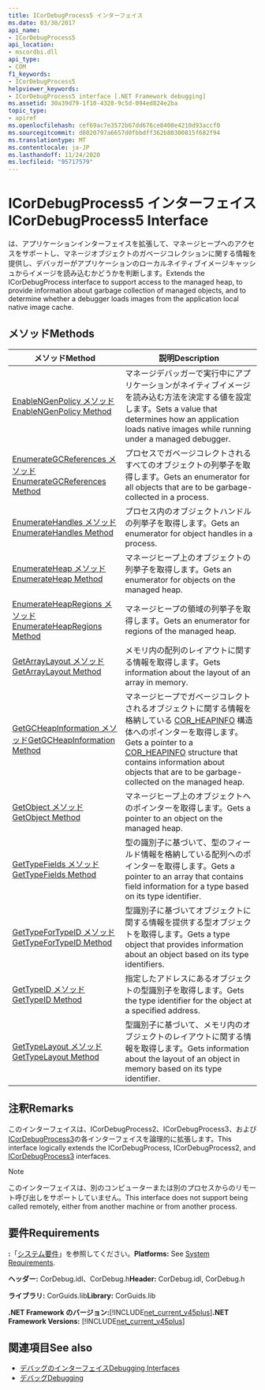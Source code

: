 ```yaml
---
title: ICorDebugProcess5 インターフェイス
ms.date: 03/30/2017
api_name:
- ICorDebugProcess5
api_location:
- mscordbi.dll
api_type:
- COM
f1_keywords:
- ICorDebugProcess5
helpviewer_keywords:
- ICorDebugProcess5 interface [.NET Framework debugging]
ms.assetid: 30a39d79-1f10-4328-9c5d-094ed824e2ba
topic_type:
- apiref
ms.openlocfilehash: cef69ac7e3572b67dd676ce8408e4210d93accf0
ms.sourcegitcommit: d8020797a6657d0fbbdff362b80300815f682f94
ms.translationtype: MT
ms.contentlocale: ja-JP
ms.lasthandoff: 11/24/2020
ms.locfileid: "95717579"
---
```

# <a name="icordebugprocess5-interface"></a><span data-ttu-id="622f8-102">ICorDebugProcess5 インターフェイス</span><span class="sxs-lookup"><span data-stu-id="622f8-102">ICorDebugProcess5 Interface</span></span>

<span data-ttu-id="622f8-103">は、アプリケーションインターフェイスを拡張して、マネージヒープへのアクセスをサポートし、マネージオブジェクトのガベージコレクションに関する情報を提供し、デバッガーがアプリケーションのローカルネイティブイメージキャッシュからイメージを読み込むかどうかを判断します。</span><span class="sxs-lookup"><span data-stu-id="622f8-103">Extends the ICorDebugProcess interface to support access to the managed heap, to provide information about garbage collection of managed objects, and to determine whether a debugger loads images from the application local native image cache.</span></span>  
  
## <a name="methods"></a><span data-ttu-id="622f8-104">メソッド</span><span class="sxs-lookup"><span data-stu-id="622f8-104">Methods</span></span>  
  
|<span data-ttu-id="622f8-105">メソッド</span><span class="sxs-lookup"><span data-stu-id="622f8-105">Method</span></span>|<span data-ttu-id="622f8-106">説明</span><span class="sxs-lookup"><span data-stu-id="622f8-106">Description</span></span>|  
|------------|-----------------|  
|[<span data-ttu-id="622f8-107">EnableNGenPolicy メソッド</span><span class="sxs-lookup"><span data-stu-id="622f8-107">EnableNGenPolicy Method</span></span>](icordebugprocess5-enablengenpolicy-method.md)|<span data-ttu-id="622f8-108">マネージデバッガーで実行中にアプリケーションがネイティブイメージを読み込む方法を決定する値を設定します。</span><span class="sxs-lookup"><span data-stu-id="622f8-108">Sets a value that determines how an application loads native images while running under a managed debugger.</span></span>|  
|[<span data-ttu-id="622f8-109">EnumerateGCReferences メソッド</span><span class="sxs-lookup"><span data-stu-id="622f8-109">EnumerateGCReferences Method</span></span>](icordebugprocess5-enumerategcreferences-method.md)|<span data-ttu-id="622f8-110">プロセスでガベージコレクトされるすべてのオブジェクトの列挙子を取得します。</span><span class="sxs-lookup"><span data-stu-id="622f8-110">Gets an enumerator for all objects that are to be garbage-collected in a process.</span></span>|  
|[<span data-ttu-id="622f8-111">EnumerateHandles メソッド</span><span class="sxs-lookup"><span data-stu-id="622f8-111">EnumerateHandles Method</span></span>](icordebugprocess5-enumeratehandles-method.md)|<span data-ttu-id="622f8-112">プロセス内のオブジェクトハンドルの列挙子を取得します。</span><span class="sxs-lookup"><span data-stu-id="622f8-112">Gets an enumerator for object handles in a process.</span></span>|  
|[<span data-ttu-id="622f8-113">EnumerateHeap メソッド</span><span class="sxs-lookup"><span data-stu-id="622f8-113">EnumerateHeap Method</span></span>](icordebugprocess5-enumerateheap-method.md)|<span data-ttu-id="622f8-114">マネージヒープ上のオブジェクトの列挙子を取得します。</span><span class="sxs-lookup"><span data-stu-id="622f8-114">Gets an enumerator for objects on the managed heap.</span></span>|  
|[<span data-ttu-id="622f8-115">EnumerateHeapRegions メソッド</span><span class="sxs-lookup"><span data-stu-id="622f8-115">EnumerateHeapRegions Method</span></span>](icordebugprocess5-enumerateheapregions-method.md)|<span data-ttu-id="622f8-116">マネージヒープの領域の列挙子を取得します。</span><span class="sxs-lookup"><span data-stu-id="622f8-116">Gets an enumerator for regions of the managed heap.</span></span>|  
|[<span data-ttu-id="622f8-117">GetArrayLayout メソッド</span><span class="sxs-lookup"><span data-stu-id="622f8-117">GetArrayLayout Method</span></span>](icordebugprocess5-getarraylayout-method.md)|<span data-ttu-id="622f8-118">メモリ内の配列のレイアウトに関する情報を取得します。</span><span class="sxs-lookup"><span data-stu-id="622f8-118">Gets information about the layout of an array in memory.</span></span>|  
|[<span data-ttu-id="622f8-119">GetGCHeapInformation メソッド</span><span class="sxs-lookup"><span data-stu-id="622f8-119">GetGCHeapInformation Method</span></span>](icordebugprocess5-getgcheapinformation-method.md)|<span data-ttu-id="622f8-120">マネージヒープでガベージコレクトされるオブジェクトに関する情報を格納している [COR_HEAPINFO](cor-heapinfo-structure.md) 構造体へのポインターを取得します。</span><span class="sxs-lookup"><span data-stu-id="622f8-120">Gets a pointer to a [COR_HEAPINFO](cor-heapinfo-structure.md) structure that contains information about objects that are to be garbage-collected on the managed heap.</span></span>|  
|[<span data-ttu-id="622f8-121">GetObject メソッド</span><span class="sxs-lookup"><span data-stu-id="622f8-121">GetObject Method</span></span>](icordebugprocess5-getobject-method.md)|<span data-ttu-id="622f8-122">マネージヒープ上のオブジェクトへのポインターを取得します。</span><span class="sxs-lookup"><span data-stu-id="622f8-122">Gets a pointer to an object on the managed heap.</span></span>|  
|[<span data-ttu-id="622f8-123">GetTypeFields メソッド</span><span class="sxs-lookup"><span data-stu-id="622f8-123">GetTypeFields Method</span></span>](icordebugprocess5-gettypefields-method.md)|<span data-ttu-id="622f8-124">型の識別子に基づいて、型のフィールド情報を格納している配列へのポインターを取得します。</span><span class="sxs-lookup"><span data-stu-id="622f8-124">Gets a pointer to an array that contains field information for a type based on its type identifier.</span></span>|  
|[<span data-ttu-id="622f8-125">GetTypeForTypeID メソッド</span><span class="sxs-lookup"><span data-stu-id="622f8-125">GetTypeForTypeID Method</span></span>](icordebugprocess5-gettypefortypeid-method.md)|<span data-ttu-id="622f8-126">型識別子に基づいてオブジェクトに関する情報を提供する型オブジェクトを取得します。</span><span class="sxs-lookup"><span data-stu-id="622f8-126">Gets a type object that provides information about an object based on its type identifiers.</span></span>|  
|[<span data-ttu-id="622f8-127">GetTypeID メソッド</span><span class="sxs-lookup"><span data-stu-id="622f8-127">GetTypeID Method</span></span>](icordebugprocess5-gettypeid-method.md)|<span data-ttu-id="622f8-128">指定したアドレスにあるオブジェクトの型識別子を取得します。</span><span class="sxs-lookup"><span data-stu-id="622f8-128">Gets the type identifier for the object at a specified address.</span></span>|  
|[<span data-ttu-id="622f8-129">GetTypeLayout メソッド</span><span class="sxs-lookup"><span data-stu-id="622f8-129">GetTypeLayout Method</span></span>](icordebugprocess5-gettypelayout-method.md)|<span data-ttu-id="622f8-130">型識別子に基づいて、メモリ内のオブジェクトのレイアウトに関する情報を取得します。</span><span class="sxs-lookup"><span data-stu-id="622f8-130">Gets information about the layout of an object in memory based on its type identifier.</span></span>|  
  
## <a name="remarks"></a><span data-ttu-id="622f8-131">注釈</span><span class="sxs-lookup"><span data-stu-id="622f8-131">Remarks</span></span>  

 <span data-ttu-id="622f8-132">このインターフェイスは、ICorDebugProcess2、ICorDebugProcess3、および[ICorDebugProcess3](icordebugprocess3-interface.md)の各インターフェイスを論理的に拡張します。</span><span class="sxs-lookup"><span data-stu-id="622f8-132">This interface logically extends the ICorDebugProcess, ICorDebugProcess2, and [ICorDebugProcess3](icordebugprocess3-interface.md) interfaces.</span></span>  
  
> [!NOTE]
> <span data-ttu-id="622f8-133">このインターフェイスは、別のコンピューターまたは別のプロセスからのリモート呼び出しをサポートしていません。</span><span class="sxs-lookup"><span data-stu-id="622f8-133">This interface does not support being called remotely, either from another machine or from another process.</span></span>  
  
## <a name="requirements"></a><span data-ttu-id="622f8-134">要件</span><span class="sxs-lookup"><span data-stu-id="622f8-134">Requirements</span></span>  

 <span data-ttu-id="622f8-135">**:**「[システム要件](../../get-started/system-requirements.md)」を参照してください。</span><span class="sxs-lookup"><span data-stu-id="622f8-135">**Platforms:** See [System Requirements](../../get-started/system-requirements.md).</span></span>  
  
 <span data-ttu-id="622f8-136">**ヘッダー:** CorDebug.idl、CorDebug.h</span><span class="sxs-lookup"><span data-stu-id="622f8-136">**Header:** CorDebug.idl, CorDebug.h</span></span>  
  
 <span data-ttu-id="622f8-137">**ライブラリ:** CorGuids.lib</span><span class="sxs-lookup"><span data-stu-id="622f8-137">**Library:** CorGuids.lib</span></span>  
  
 <span data-ttu-id="622f8-138">**.NET Framework のバージョン:**[!INCLUDE[net_current_v45plus](../../../../includes/net-current-v45plus-md.md)]</span><span class="sxs-lookup"><span data-stu-id="622f8-138">**.NET Framework Versions:** [!INCLUDE[net_current_v45plus](../../../../includes/net-current-v45plus-md.md)]</span></span>  
  
## <a name="see-also"></a><span data-ttu-id="622f8-139">関連項目</span><span class="sxs-lookup"><span data-stu-id="622f8-139">See also</span></span>

- [<span data-ttu-id="622f8-140">デバッグのインターフェイス</span><span class="sxs-lookup"><span data-stu-id="622f8-140">Debugging Interfaces</span></span>](debugging-interfaces.md)
- [<span data-ttu-id="622f8-141">デバッグ</span><span class="sxs-lookup"><span data-stu-id="622f8-141">Debugging</span></span>](index.md)
